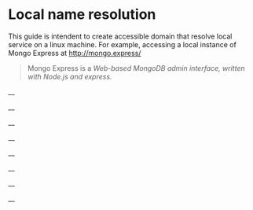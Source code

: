 # Local name resolution

This guide is intendent to create accessible domain that resolve local service on a linux machine. For example, accessing a local instance of Mongo Express at http://mongo.express/

> Mongo Express is a _Web-based MongoDB admin interface, written with Node.js and express._

\_\_

\_\_

\_\_

\_\_

\_\_

\_\_

\_\_

\_\_













